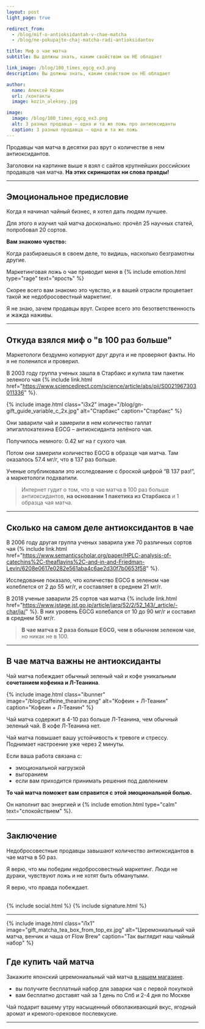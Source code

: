 ```yaml
---
layout: post
light_page: true

redirect_from:
  - /blog/mif-o-antioksidantah-v-chae-matcha
  - /blog/ne-pokupajte-chaj-matcha-radi-antioksidantov

title: Миф о чае матча
subtitle: Вы должны знать, каким свойством он НЕ обладает

link_image: /blog/100_times_egcg_ex3.png
description: Вы должны знать, каким свойством он НЕ обладает

author:
  name: Алексей Козин
  url: /контакты
  image: kozin_aleksey.jpg

image:
  image: /blog/100_times_egcg_ex3.png
  alt: 3 разных продавца – одна и та же ложь про антиоксиданты
  caption: 3 разных продавца – одна и та же ложь
---
```


Продавцы чая матча в десятки раз врут о количестве в нем антиоксидантов.

Заголовки на картинке выше я взял с сайтов крупнейших российских продавцов чая матча. **На этих скриншотах ни слова правды!**

---

## Эмоциональное предисловие

Когда я начинал чайный бизнес, я хотел дать людям лучшее. 

Для этого я изучил чай матча досконально: прочёл 25 научных статей, попробовал 20 сортов.

**Вам знакомо чувство:**

Когда разбираешься в своем деле, то видишь, насколько безграмотны другие. 

Маркетинговая ложь о чае приводит меня в {% include emotion.html type="rage" text="ярость" %}

Скорее всего вам знакомо это чувство, и в вашей отрасли процветает такой же недобросовестный маркетинг.

Я не знаю, зачем продавцы врут. Скорее всего это безответственность и жажда наживы.

---

## Откуда взялся миф о "в 100 раз больше"

Маркетологи бездумно копируют друг друга и не проверяют факты. Но я не поленился и проверил.

В 2003 году группа ученых зашла в Старбакс и купила там пакетик зеленого чая {% include link.html href="https://www.sciencedirect.com/science/article/abs/pii/S0021967303011336" %}.

{% include image.html 
    class="i3x2" 
    image="/blog/gn-gift_guide_variable_c_2x.jpg"
    alt="Старбакс"
    caption="Старбакс"
    %}

Они заварили чай и замерили в нем количество галлат эпигаллокатехина EGCG – антиоксиданта зелёного чая.

Получилось немного: 0.42 мг на г сухого чая.

Потом они замерили количество EGCG в образце чая матча. Там оказалось 57.4 мг/г, что в 137 раз больше.

Ученые опубликовали это исследование с броской цифрой “В 137 раз!”, а маркетологи подхватили.

> Интернет гудит о том, что в чае матча в 100 раз больше антиоксидантов, **на основании 1 пакетика из Старбакса** и 1 образца чая матча.

---

## Сколько на самом деле антиоксидантов в чае

В 2006 году другая группа ученых заварила уже 70 различных сортов чая {% include link.html href="https://www.semanticscholar.org/paper/HPLC-analysis-of-catechins%2C-theaflavins%2C-and-in-and-Friedman-Levin/6208e0617e0282e561aba4c6ae2d30f7b0653f58" %}.

Исследование показало, что количество EGCG в зеленом чае колеблется от 2 до 55 мг/г, и составляет в среднем 21 мг/г.

В 2018 ученые заварили 25 сортов чая матча {% include link.html href="https://www.jstage.jst.go.jp/article/jarq/52/2/52_143/_article/-char/ja/" %}. В них уровень EGCG колебался от 10 до 90 мг/г и составил в среднем 50 мг/г.

> **В чае матча в 2 раза больше EGCG, чем в обычном зеленом чае**, но никак не в 100.

---

## В чае матча важны не антиоксиданты

Чай матча побеждает обычный зеленый чай и кофе уникальным **сочетанием кофеина и <span style="white-space: nowrap;">Л-Теанина</span>**.

{% include image.html 
    class="ibunner" 
    image="/blog/caffeine_theanine.png"
    alt="Кофеин + Л-Теанин"
    caption="Кофеин + Л-Теанин"
    %}

Чай матча содержит в 4-10 раз больше Л-Теанина, чем обычный зеленый чай. В кофе <span style="white-space: nowrap;">Л-Теанина</span> нет.

Чай матча повышает вашу устойчивость к тревоге и стрессу. Поднимает настроение уже через 2 минуты.

Если ваша работа связана с:
- эмоциональной нагрузкой
- выгоранием
- если вам приходится принимать решения под давлением

**То чай матча поможет вам справится с этой эмоциональной болью.**

Он наполнит вас энергией и {% include emotion.html type="calm" text="спокойствием" %}.

---

## Заключение
Недобросовестные продавцы завышают количество антиоксидантов в чае матча в 50 раз.

Я верю, что мы победим недобросовестный маркетинг. Люди не дураки, чувствуют ложь и не хотят быть обманутыми. 

Я верю, что правда побеждает.

<br/>
{% include social.html  %}
{% include signature.html %}

---

{% include image.html class="i1x1" image="gift_matcha_tea_box_from_top_ex.jpg" alt="Церемониальный чай матча, венчик и чаша от Flow Brew" caption="Так выглядит наш чайный набор" %}

## Где купить чай матча

Закажите японский церемониальный чай матча [в нашем магазине](/).

- вы получите бесплатный набор для заварки чая с первой покупкой
- вам бесплатно доставят чай за 1 день по Спб и 2-4 дня по Москве

Чай подарит вашему утру насыщенный обволакивающий вкус, ягодный аромат и кремого-ореховое послевкусие.

---


